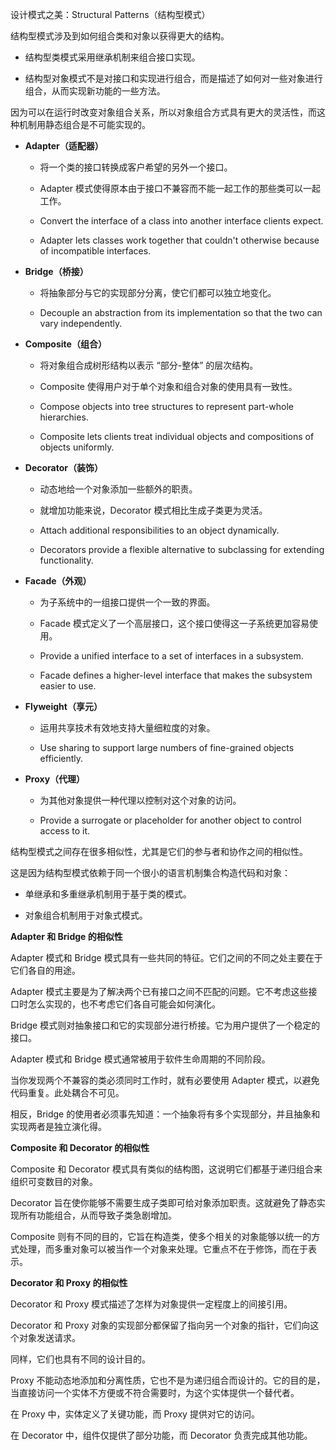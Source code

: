 设计模式之美：Structural Patterns（结构型模式）

结构型模式涉及到如何组合类和对象以获得更大的结构。

-   结构型类模式采用继承机制来组合接口实现。

-   结构型对象模式不是对接口和实现进行组合，而是描述了如何对一些对象进行组合，从而实现新功能的一些方法。

因为可以在运行时改变对象组合关系，所以对象组合方式具有更大的灵活性，而这种机制用静态组合是不可能实现的。

-   **Adapter（适配器）**

    -   将一个类的接口转换成客户希望的另外一个接口。

    -   Adapter 模式使得原本由于接口不兼容而不能一起工作的那些类可以一起工作。

    -   Convert the interface of a class into another interface clients expect.

    -   Adapter lets classes work together that couldn't otherwise because of
        incompatible interfaces.

-   **Bridge（桥接）**

    -   将抽象部分与它的实现部分分离，使它们都可以独立地变化。

    -   Decouple an abstraction from its implementation so that the two can vary
        independently.

-   **Composite（组合）**

    -   将对象组合成树形结构以表示 “部分-整体” 的层次结构。

    -   Composite 使得用户对于单个对象和组合对象的使用具有一致性。

    -   Compose objects into tree structures to represent part-whole
        hierarchies.

    -   Composite lets clients treat individual objects and compositions of
        objects uniformly.

-   **Decorator（装饰）**

    -   动态地给一个对象添加一些额外的职责。

    -   就增加功能来说，Decorator 模式相比生成子类更为灵活。

    -   Attach additional responsibilities to an object dynamically.

    -   Decorators provide a flexible alternative to subclassing for extending
        functionality.

-   **Facade（外观）**

    -   为子系统中的一组接口提供一个一致的界面。

    -   Facade 模式定义了一个高层接口，这个接口使得这一子系统更加容易使用。

    -   Provide a unified interface to a set of interfaces in a subsystem.

    -   Facade defines a higher-level interface that makes the subsystem easier
        to use.

-   **Flyweight（享元）**

    -   运用共享技术有效地支持大量细粒度的对象。

    -   Use sharing to support large numbers of fine-grained objects
        efficiently.

-   **Proxy（代理）**

    -   为其他对象提供一种代理以控制对这个对象的访问。

    -   Provide a surrogate or placeholder for another object to control access
        to it.

结构型模式之间存在很多相似性，尤其是它们的参与者和协作之间的相似性。

这是因为结构型模式依赖于同一个很小的语言机制集合构造代码和对象：

-   单继承和多重继承机制用于基于类的模式。

-   对象组合机制用于对象式模式。

**Adapter 和 Bridge 的相似性**

Adapter 模式和 Bridge
模式具有一些共同的特征。它们之间的不同之处主要在于它们各自的用途。

Adapter
模式主要是为了解决两个已有接口之间不匹配的问题。它不考虑这些接口时怎么实现的，也不考虑它们各自可能会如何演化。

Bridge 模式则对抽象接口和它的实现部分进行桥接。它为用户提供了一个稳定的接口。

Adapter 模式和 Bridge 模式通常被用于软件生命周期的不同阶段。

当你发现两个不兼容的类必须同时工作时，就有必要使用 Adapter
模式，以避免代码重复。此处耦合不可见。

相反，Bridge
的使用者必须事先知道：一个抽象将有多个实现部分，并且抽象和实现两者是独立演化得。

**Composite 和 Decorator 的相似性**

Composite 和 Decorator
模式具有类似的结构图，这说明它们都基于递归组合来组织可变数目的对象。

Decorator
旨在使你能够不需要生成子类即可给对象添加职责。这就避免了静态实现所有功能组合，从而导致子类急剧增加。

Composite
则有不同的目的，它旨在构造类，使多个相关的对象能够以统一的方式处理，而多重对象可以被当作一个对象来处理。它重点不在于修饰，而在于表示。

**Decorator 和 Proxy 的相似性**

Decorator 和 Proxy 模式描述了怎样为对象提供一定程度上的间接引用。

Decorator 和 Proxy
对象的实现部分都保留了指向另一个对象的指针，它们向这个对象发送请求。

同样，它们也具有不同的设计目的。

Proxy
不能动态地添加和分离性质，它也不是为递归组合而设计的。它的目的是，当直接访问一个实体不方便或不符合需要时，为这个实体提供一个替代者。

在 Proxy 中，实体定义了关键功能，而 Proxy 提供对它的访问。

在 Decorator 中，组件仅提供了部分功能，而 Decorator 负责完成其他功能。
